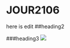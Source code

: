 # JOUR2106 
here is edit 
##heading2

###heading3 
![](https://www.google.com.hk/search?q=baidu&oq=baidu&aqs=chrome..69i57j0j69i59j69i60l2j0.732j0j4&sourceid=chrome&ie=UTF-8)

